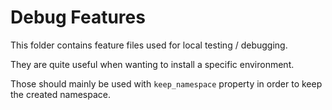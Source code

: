 # Debug Features

This folder contains feature files used for local testing / debugging.

They are quite useful when wanting to install a specific environment.

Those should mainly be used with `keep_namespace` property in order to keep the created namespace.
